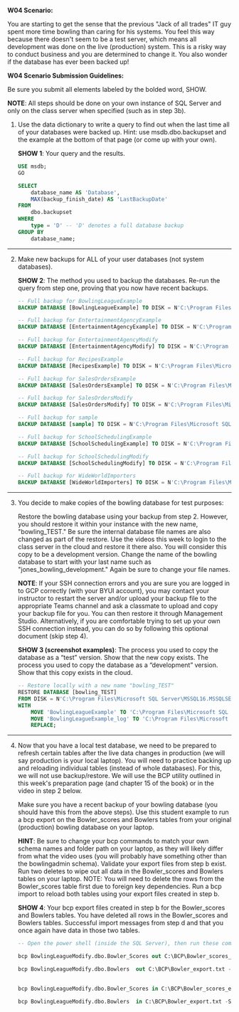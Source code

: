 **W04 Scenario:**

You are starting to get the sense that the previous "Jack of all trades" IT guy spent more time bowling than caring for his systems. You feel this way because there doesn't seem to be a test server, which means all development was done on the live (production) system. This is a risky way to conduct business and you are determined to change it. You also wonder if the database has ever been backed up!

**W04 Scenario Submission Guidelines:**

Be sure you submit all elements labeled by the bolded word, SHOW.

**NOTE**: All steps should be done on your own instance of SQL Server and only on the class server when specified (such as in step 3b).

1. Use the data dictionary to write a query to find out when the last time all of your databases were backed up. Hint: use msdb.dbo.backupset and the example at the bottom of that page (or come up with your own).
 
	**SHOW 1**: Your query and the results.


    ```sql
	USE msdb;
	GO

	SELECT
		database_name AS 'Database',
		MAX(backup_finish_date) AS 'LastBackupDate'
	FROM
		dbo.backupset
	WHERE
		type = 'D' -- 'D' denotes a full database backup
	GROUP BY
		database_name;
    ```
---

2. Make new backups for ALL of your user databases (not system databases).

	**SHOW 2**: 
	The method you used to backup the databases. 
	Re-run the query from step one, proving that you now have recent backups.

    ```sql
	-- Full backup for BowlingLeagueExample
	BACKUP DATABASE [BowlingLeagueExample] TO DISK = N'C:\Program Files\Microsoft SQL Server\MSSQL16.MSSQLSERVER\MSSQL\Backup\BowlingLeagueExample.bak' WITH INIT;

	-- Full backup for EntertainmentAgencyExample
	BACKUP DATABASE [EntertainmentAgencyExample] TO DISK = N'C:\Program Files\Microsoft SQL Server\MSSQL16.MSSQLSERVER\MSSQL\Backup\EntertainmentAgencyExample_backup.bak' WITH INIT;

	-- Full backup for EntertainmentAgencyModify
	BACKUP DATABASE [EntertainmentAgencyModify] TO DISK = N'C:\Program Files\Microsoft SQL Server\MSSQL16.MSSQLSERVER\MSSQL\Backup\EntertainmentAgencyModify_backup.bak' WITH INIT;

	-- Full backup for RecipesExample
	BACKUP DATABASE [RecipesExample] TO DISK = N'C:\Program Files\Microsoft SQL Server\MSSQL16.MSSQLSERVER\MSSQL\Backup\RecipesExample_backup.bak' WITH INIT;

	-- Full backup for SalesOrdersExample
	BACKUP DATABASE [SalesOrdersExample] TO DISK = N'C:\Program Files\Microsoft SQL Server\MSSQL16.MSSQLSERVER\MSSQL\Backup\SalesOrdersExample_backup.bak' WITH INIT;

	-- Full backup for SalesOrdersModify
	BACKUP DATABASE [SalesOrdersModify] TO DISK = N'C:\Program Files\Microsoft SQL Server\MSSQL16.MSSQLSERVER\MSSQL\Backup\SalesOrdersModify_backup.bak' WITH INIT;

	-- Full backup for sample
	BACKUP DATABASE [sample] TO DISK = N'C:\Program Files\Microsoft SQL Server\MSSQL16.MSSQLSERVER\MSSQL\Backup\sample_backup.bak' WITH INIT;

	-- Full backup for SchoolSchedulingExample
	BACKUP DATABASE [SchoolSchedulingExample] TO DISK = N'C:\Program Files\Microsoft SQL Server\MSSQL16.MSSQLSERVER\MSSQL\Backup\SchoolSchedulingExample_backup.bak' WITH INIT;

	-- Full backup for SchoolSchedulingModify
	BACKUP DATABASE [SchoolSchedulingModify] TO DISK = N'C:\Program Files\Microsoft SQL Server\MSSQL16.MSSQLSERVER\MSSQL\Backup\SchoolSchedulingModify_backup.bak' WITH INIT;

	-- Full backup for WideWorldImporters
	BACKUP DATABASE [WideWorldImporters] TO DISK = N'C:\Program Files\Microsoft SQL Server\MSSQL16.MSSQLSERVER\MSSQL\Backup\WideWorldImporters.bak' WITH INIT;
	```
---

3. You decide to make copies of the bowling database for test purposes:

	Restore the bowling database using your backup from step 2. However, you should restore it within your instance with the new name, "bowling_TEST." Be sure the internal database file names are also changed as part of the restore.
	Use the videos this week to login to the class server in the cloud and restore it there also. You will consider this copy to be a development version. Change the name of the bowling database to start with your last name such as "jones_bowling_development." Again be sure to change your file names.

	**NOTE**: If your SSH connection errors and you are sure you are logged in to GCP correctly (with your BYUI account), you may contact your instructor to restart the server and/or upload your backup file to the appropriate Teams channel and ask a classmate to upload and copy your backup file for you. You can then restore it through Management Studio. Alternatively, if you are comfortable trying to set up your own SSH connection instead, you can do so by following this optional document (skip step 4).

	**SHOW 3 (screenshot examples)**: 
	The process you used to copy the database as a “test” version. Show that the new copy exists.
	The process you used to copy the database as a “development” version. Show that this copy exists in the cloud.

	```sql
	-- Restore locally with a new name "bowling_TEST"
	RESTORE DATABASE [bowling_TEST]
	FROM DISK = N'C:\Program Files\Microsoft SQL Server\MSSQL16.MSSQLSERVER\MSSQL\Backup\BowlingLeagueExample.bak'
	WITH 
		MOVE 'BowlingLeagueExample' TO 'C:\Program Files\Microsoft SQL Server\MSSQL16.MSSQLSERVER\MSSQL\DATA\bowling_TEST.mdf',
		MOVE 'BowlingLeagueExample_log' TO 'C:\Program Files\Microsoft SQL Server\MSSQL16.MSSQLSERVER\MSSQL\DATA\bowling_TEST_log.ldf',
		REPLACE;
	```

---

4. Now that you have a local test database, we need to be prepared to refresh certain tables after the live data changes in production (we will say production is your local laptop). You will need to practice backing up and reloading individual tables (instead of whole databases). For this, we will not use backup/restore. We will use the BCP utility outlined in this week's preparation page (and chapter 15 of the book) or in the video in step 2 below.

	Make sure you have a recent backup of your bowling database (you should have this from the above steps).
	Use this student example to run a bcp export on the Bowler_scores and Bowlers tables from your original (production) bowling database on your laptop.
	
	**HINT**: Be sure to change your bcp commands to match your own schema names and folder path on your laptop, as they will likely differ from what the video uses (you will probably have something other than the bowlingadmin schema).
	Validate your export files from step b exist. Run two deletes to wipe out all data in the Bowler_scores and Bowlers tables on your laptop. NOTE: You will need to delete the rows from the Bowler_scores table first due to foreign key dependencies.
	Run a bcp import to reload both tables using your export files created in step b.

	**SHOW 4**:
	Your bcp export files created in step b for the Bowler_scores and Bowlers tables.
	You have deleted all rows in the Bowler_scores and Bowlers tables.
	Successful import messages from step d and that you once again have data in those two tables.

	```sql
	-- Open the power shell (inside the SQL Server), then run these commands:

	bcp BowlingLeagueModify.dbo.Bowler_Scores out C:\BCP\Bowler_scores_export.txt -S localhost -T -c
	
	bcp BowlingLeagueModify.dbo.Bowlers  out C:\BCP\Bowler_export.txt -S localhost -T -c

		
	bcp BowlingLeagueModify.dbo.Bowler_Scores in C:\BCP\Bowler_scores_export.txt -S localhost -T -c
	
	bcp BowlingLeagueModify.dbo.Bowlers  in C:\BCP\Bowler_export.txt -S localhost -T -c
	```
